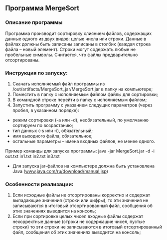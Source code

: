 ## Программа MergeSort

### Описание программы
Программа производит сортировку слиянием файлов, содержащих данные одного из двух видов: 
целые числа или строки. Данные в файлах должны быть записаны записаны в столбик (каждая строка файла – новый элемент). 
Строки могут содержать любые не пробельные символы. Считается, что файлы предварительно отсортированы.

### Инструкция по запуску:
1) Скачать исполняемый файл программы из /out/artifacts/MergeSort_jar/MergeSort.jar
в папку на компьютере;
2) Поместить в папку с исполняемым файлом файлы для сортировки;
3) В командной строке перейти в папку с исполняемым файлом;
4) Запустить программу с указанием следущих параметров (через пробел, в указанном порядке):
- режим сортировки (-a или -d), необязательный, по умолчанию сортируем по возрастанию;
- тип данных (-s или -i), обязательный;
- имя выходного файла, обязательное;
- остальные параметры – имена входных файлов, не менее одного.

Пример команды для запуска программы:
 java -jar MergeSort.jar -d -i out.txt in1.txt in2.txt in3.txt

* Для запуска jar-файлов на компьютере должна быть установлена Java (www.java.com/ru/download/manual.jsp)


### Особенности реализации:
1. Если исходные файлы не отсортированы корректно и содержат выпадающие значения (строки или цифры), 
то эти значения не записываются в итоговый отсортированный файл, сообщения об этих значениях 
выводится на консоль;
2. Если при сортировке целых чисел входные файлы содержат некорректные данные (строки не содержащие чисел, пустые строки) 
то эти строки не записываются в итоговый отсортированный файл, сообщения об этих значениях выводится на консоль; 
